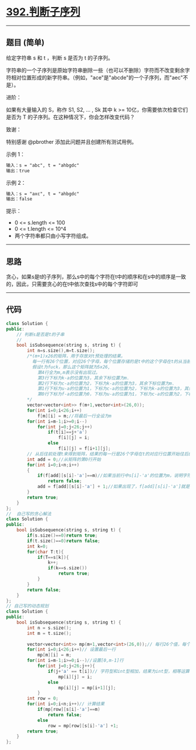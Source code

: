 # [392.判断子序列](https://leetcode.cn/problems/is-subsequence/description/)

---

## 题目 (简单)

给定字符串 s 和 t ，判断 s 是否为 t 的子序列。  

字符串的一个子序列是原始字符串删除一些（也可以不删除）字符而不改变剩余字符相对位置形成的新字符串。（例如，"ace"是"abcde"的一个子序列，而"aec"不是）。  

进阶：  

如果有大量输入的 S，称作 S1, S2, ... , Sk 其中 k >= 10亿，你需要依次检查它们是否为 T 的子序列。在这种情况下，你会怎样改变代码？  

致谢：  

特别感谢 @pbrother 添加此问题并且创建所有测试用例。  

示例 1：  

```markdown
输入：s = "abc", t = "ahbgdc"
输出：true
```

示例 2：  

```markdown
输入：s = "axc", t = "ahbgdc"
输出：false
```

提示：  

- 0 <= s.length <= 100
- 0 <= t.length <= 10^4
- 两个字符串都只由小写字符组成。

---

## 思路

贪心，如果s是t的子序列，那么s中的每个字符在t中的顺序和在s中的顺序是一致的，因此，只需要贪心的在t中依次查找s中的每个字符即可

---

## 代码

```C++
class Solution {
public:
    // 判断s是否是t的子串
    // 
    bool isSubsequence(string s, string t) {
        int n=s.size(),m=t.size();
        /*(m+1)x26的矩阵，用于存放对t预处理的结果。
          每一行有26个位置，对应26个字母，每个位置存储的是t中的这个字母在t的从当前字母开始往后的子串中首次出现的相对t的下标（如果没出现，就为m）。
          假设t为fuck，那么这个矩阵就为5x26,
            第4行全为m,m表示没有出现过。
            第3行下标为k-a的位置为3，其余下标位置为m.
            第2行下标为c-a的位置为2，下标为k-a的位置为3，其余下标位置为m. 
            第1行下标为u-a的位置为1，下标为c-a的位置为2，下标为k-a的位置为3，其余下标位置为m. 
            第0行下标为f-a的位置为0，下标为u-a的位置为1，下标为c-a的位置为2，下标为k-a的位置为3，其余下标位置为m. 
        */
        vector<vector<int>> f(m+1,vector<int>(26,0));
        for(int i=0;i<26;i++)
            f[m][i] = m;//将最后一行全设为m
        for(int i=m-1;i>=0;i--)
            for(int j=0;j<26;j++)
                if(t[i]==j+'a')
                    f[i][j] = i;
                else
                    f[i][j] = f[i+1][j];
        // 从后往前处理t来得到矩阵，结果的每一行是26个字母在t的对应行位置开始往后的子串中首次出现的相对于t的下标（没有出现就为m)
        int add = 0;//从矩阵的第0行开始
        for(int i=0;i<n;i++)
        {
            if(f[add][s[i]-'a']==m)//如果当前行中s[i]-'a'的位置为m，说明字符s[i]在t的从当前行位置往后的子串中没有出现，也就找不到匹配
                return false;
            add = f[add][s[i]-'a'] + 1;//如果出现了，f[add][s[i]-'a']就是s[i]在t中首次的下标，+1从t的下一个字符开始匹配s的下一个字符
        }
        return true;
    }
};
//  自己写的贪心解法 
class Solution {
public:
    bool isSubsequence(string s, string t) {
        if(s.size()==0)return true;
        if(t.size()==0)return false;
        int k=0;
        for(char T:t){
            if(T==s[k]){
                k++;
                if(k==s.size())
                    return true;
            }
        }
        return false;
    }
};
// 自己写的动态规划
class Solution {
public:
    bool isSubsequence(string s, string t) {
        int n = s.size();
        int m = t.size();
        
        vector<vector<int>> mp(m+1,vector<int>(26,0));// 每行26个值，每个值表示对应的字母在后面首次出现的行号
        for(int i=0;i<26;i++)// 设置最后一行
            mp[m][i] = m;
        for(int i=m-1;i>=0;i--)//设置[0,m-1]行
            for(int j=0;j<26;j++){
                if(j+'a' == t[i])// 字符型和int型相加，结果为int型，相等运算符判断时会将右侧的字符型提升（隐式类型转换）为int型来判断
                    mp[i][j] = i;
                else
                    mp[i][j] = mp[i+1][j];
            }
        int row = 0;
        for(int i=0;i<n;i++)// 计算结果
            if(mp[row][s[i]-'a']==m)
                return false;
            else
                row = mp[row][s[i]-'a'] +1;
        return true;
    }
};
```
